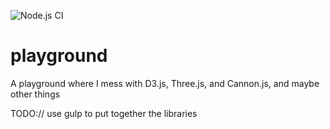 ![Node.js CI](https://github.com/sandman45/playground/workflows/Node.js%20CI/badge.svg)

playground
==========

A playground where I mess with D3.js, Three.js, and Cannon.js, and maybe other things


TODO:// use gulp to put together the libraries
